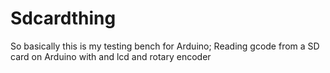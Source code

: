 # Sdcardthing
So basically this is my testing bench for Arduino; Reading gcode from a SD card on Arduino with and lcd and rotary encoder
